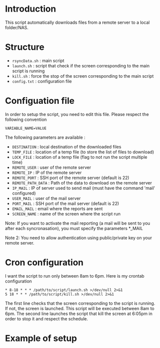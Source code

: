 # Introduction

This script automatically downloads files from a remote server to a local folder/NAS.

# Structure

* `rsyncData.sh` : main script
* `launch.sh` : script that check if the screen corresponding to the main script is running
* `kill.sh` : force the stop of the screen corresponding to the main script
* `config.txt` : configuration file

# Configuation file

In order to setup the script, you need to edit this file. Please respect the following convention

```
VARIABLE_NAME=VALUE
```

The following parameters are available :

* `DESTINATION` : local destination of the downloaded files
* `TEMP_FILE` : location of a temp file (to store the list of files to download)
* `LOCK_FILE` : location of a temp file (flag to not run the script multiple time)
* `REMOTE_USER` : user of the remote server
* `REMOTE_IP` : IP of the remote server
* `REMOTE_PORT` : SSH port of the remote server (default is 22)
* `REMOTE_PATH_DATA` : Path of the data to download on the remote server 
* `IP_MAIL` : IP of server used to send mail (must have the command 'mail' configured)
* `USER_MAIL` : user of the mail server
* `PORT_MAIL` : SSH port of the mail server (default is 22)
* `EMAIL_MAIL` : email where the reports are sent
* `SCREEN_NAME` : name of the screen where the script run

Note: If you want to activate the mail reporting (a mail will be sent to you after each syncronasation), you must specify the parameters *_MAIL

Note 2: You need to allow authentication using public/private key on your remote server.

# Cron configuration

I want the script to run only between 8am to 6pm. Here is my crontab configuration

```
* 8-18 * * * /path/to/script/launch.sh >/dev/null 2>&1
5 18 * * * /path/to/script/kill.sh >/dev/null 2>&1
```

The first line checks that the screen corresponding to the script is running. If not, the screen is launched. This script will be executed between 8am to 6pm. The second line launches the script that kill the screen at 6:05pm in order to stop it and respect the schedule.

# Example of setup

